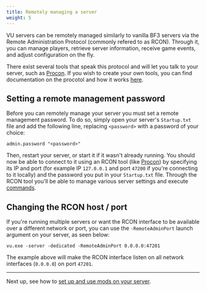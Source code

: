```yaml
---
title: Remotely managing a server
weight: 5
---
```


VU servers can be remotely managed similarly to vanilla BF3 servers via the Remote Administration Protocol (commonly refered to as RCON). Through it, you can manage players, retrieve server information, receive game events, and adjust configuration on the fly. 

There exist several tools that speak this protocol and will let you talk to your server, such as [Procon](https://myrcon.net/files/file/29-procon-client/). If you wish to create your own tools, you can find documentation on the procotol and how it works [here](https://github.com/dcodeIO/BattleCon/blob/master/eadocs/BF3/BF3%20PC%20Server%20Remote%20Administration%20Protocol.pdf).

## Setting a remote management password

Before you can remotely manage your server you must set a remote management password. To do so, simply open your server's `Startup.txt` file and add the following line, replacing `<password>` with a password of your choice:

```
admin.password "<password>"
```

Then, restart your server, or start it if it wasn't already running. You should now be able to connect to it using an RCON tool (like [Procon](https://myrcon.net/files/file/29-procon-client/)) by specifying its IP and port (for example IP `127.0.0.1` and port `47200` if you're connecting to it locally) and the password you put in your `Startup.txt` file. Through the RCON tool you'll be able to manage various server settings and execute [commands](/hosting/commands).

## Changing the RCON host / port

If you're running multiple servers or want the RCON interface to be available over a different network or port, you can use the `-RemoteAdminPort` launch argument on your server, as seen below:

```
vu.exe -server -dedicated -RemoteAdminPort 0.0.0.0:47201
```

The example above will make the RCON interface listen on all network interfaces (`0.0.0.0`) on port `47201`.

---

Next up, see how to [set up and use mods on your server](/hosting/mods).
